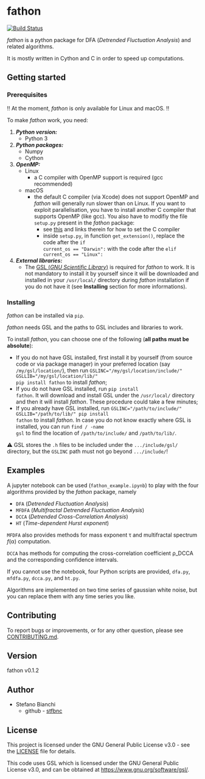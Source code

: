 # fathon

[![Build Status](https://travis-ci.org/stfbnc/fathon.svg?branch=master)](https://travis-ci.org/stfbnc/fathon)

*fathon* is a python package for DFA (*Detrended Fluctuation Analysis*) and related algorithms.

It is mostly written in Cython and C in order to speed up computations.

## Getting started

### Prerequisites

:bangbang: At the moment, *fathon* is only available for Linux and macOS. :bangbang:

To make *fathon* work, you need:

1. **_Python version:_**
   - Python 3
2. **_Python packages:_**
   - Numpy
   - Cython
3. **_OpenMP:_**
   - Linux
     - a C compiler with OpenMP support is required (gcc recommended)
   - macOS
     - the default C compiler (via Xcode) does not support OpenMP and *fathon* will generally run slower than on Linux. If you want to exploit parallelisation, you have to install another C compiler that supports OpenMP (like gcc). You also have to modifiy the file <code>setup.py</code> present in the *fathon* package:
       - see [this](https://stackoverflow.com/questions/54776301/cython-prange-is-repeating-not-parallelizing) and links therein for how to set the C compiler
       - inside <code>setup.py</code>, in function <code>get_extension()</code>, replace the code after the <code>if current_os == "Darwin":</code> with the code after the <code>elif current_os == "Linux":</code>
4. **_External libraries:_**
   - The [GSL (*GNU Scientific Library*)](https://www.gnu.org/software/gsl/) is required for *fathon* to work. It is not mandatory to install it by yourself since it will be downloaded and installed in your <code>/usr/local/</code> directory during *fathon* installation if you do not have it (see **Installing** section for more informations).

### Installing

*fathon* can be installed via <code>pip</code>.

*fathon* needs GSL and the paths to GSL includes and libraries to work.

To install *fathon*, you can choose one of the following (**all paths must be absolute**):

- If you do not have GSL installed, first install it by yourself (from source code or via package manager) in your preferred location (say <code>/my/gsl/location/</code>), then run <code>GSLINC="/my/gsl/location/include/" GSLLIB="/my/gsl/location/lib/" pip install fathon</code> to install *fathon*;
- If you do not have GSL installed, run <code>pip install fathon</code>. It will download and install GSL under the <code>/usr/local/</code> directory and then it will install *fathon*. These procedure could take a few minutes;
- If you already have GSL installed, run <code>GSLINC="/path/to/include/" GSLLIB="/path/to/lib/" pip install fathon</code> to install *fathon*. In case you do not know exactly where GSL is installed, you can run <code>find / -name gsl</code> to find the location of <code>/path/to/include/</code> and <code>/path/to/lib/</code>.

:warning: GSL stores the <code>.h</code> files to be included under the <code>.../include/gsl/</code> directory, but the <code>GSLINC</code> path must not go beyond <code>.../include/</code>!

## Examples

A jupyter notebook can be used (<code>fathon_example.ipynb</code>) to play with the four algorithms provided by the *fathon* package, namely

- <code>DFA</code> (*Detrended Fluctuation Analysis*)
- <code>MFDFA</code> (*Multifractal Detrended Fluctuation Analysis*)
- <code>DCCA</code> (*Detrended Cross-Correlation Analysis*)
- <code>HT</code> (*Time-dependent Hurst exponent*)

<code>MFDFA</code> also provides methods for mass exponent τ and multifractal spectrum *f*(α) computation.

<code>DCCA</code> has methods for computing the cross-correlation coefficient ρ_DCCA and the corresponding confidence intervals.

If you cannot use the notebook, four Python scripts are provided, <code>dfa.py</code>, <code>mfdfa.py</code>, <code>dcca.py</code>, and <code>ht.py</code>.

Algorithms are implemented on two time series of gaussian white noise, but you can replace them with any time series you like.

## Contributing

To report bugs or improvements, or for any other question, please see [CONTRIBUTING.md](https://github.com/stfbnc/fathon/blob/master/CONTRIBUTING.md). 

## Version

fathon v0.1.2

## Author

- Stefano Bianchi
  - github - [stfbnc](https://github.com/stfbnc)

## License

This project is licensed under the GNU General Public License v3.0 - see the [LICENSE](https://github.com/stfbnc/fathon/blob/master/LICENSE) file for details.

This code uses GSL which is licensed under the GNU General Public License v3.0, and can be obtained at https://www.gnu.org/software/gsl/.